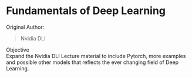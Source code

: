 # Fundamentals of Deep Learning

Original Author:<br/>
> Nvidia DLI<br/>

Objective<br/>
Expand the Nvidia DLI Lecture material to include Pytorch, more examples and possible other models that reflects the ever changing field of Deep Learning.<br/>